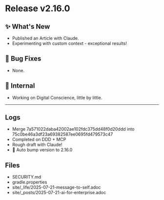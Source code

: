 # Release v2.16.0

## ✨ What's New

- Published an Article with Claude.
- Experimenting with custom context - exceptional results!

## 🐛 Bug Fixes

- None.

## 🔬 Internal

- Working on Digital Conscience, little by little.

---

## Logs

- Merge 7a571022daba42002ae102fdc375dd48f0d20ddd into 75c0be46a3df23a69382587ee0695fd479573c47
- Completed on DDD + MCP
- Rough draft with Claude!
- 🔼 Auto bump version to 2.16.0


## Files

- SECURITY.md
- gradle.properties
- site/_life/2025-07-21-message-to-self.adoc
- site/_posts/2025-07-21-ai-for-enterprise.adoc

